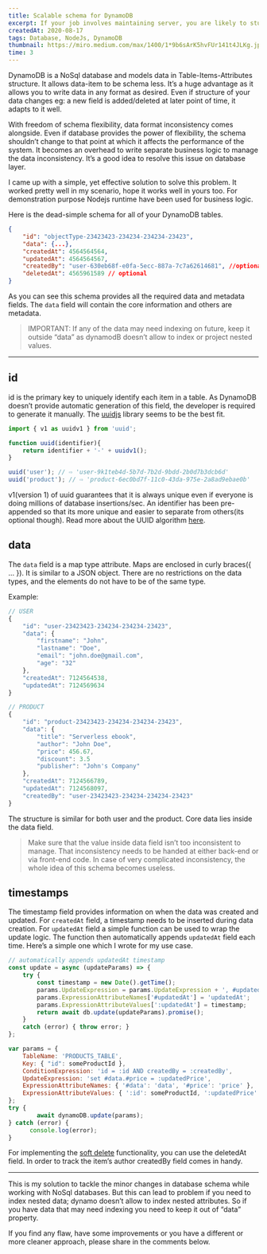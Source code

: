 ```yaml
---
title: Scalable schema for DynamoDB
excerpt: If your job involves maintaining server, you are likely to stumble onto this issue sooner or later. Unlike CPU load, high traffic etc..
createdAt: 2020-08-17
tags: Database, NodeJs, DynamoDB
thumbnail: https://miro.medium.com/max/1400/1*9b6sArK5hvFUr141t4JLKg.jpeg
time: 3
---
```



DynamoDB is a NoSql database and models data in Table-Items-Attributes structure. It allows data-item to be schema less. It’s a huge advantage as it allows you to write data in any format as desired. Even if structure of your data changes eg: a new field is added/deleted at later point of time, it adapts to it well.

With freedom of schema flexibility, data format inconsistency comes alongside. Even if database provides the power of flexibility, the schema shouldn’t change to that point at which it affects the performance of the system. It becomes an overhead to write separate business logic to manage the data inconsistency. It’s a good idea to resolve this issue on database layer.

I came up with a simple, yet effective solution to solve this problem. It worked pretty well in my scenario, hope it works well in yours too. For demonstration purpose Nodejs runtime have been used for business logic.

Here is the dead-simple schema for all of your DynamoDB tables.

```json
{
	"id": "objectType-23423423-234234-234234-23423",
	"data": {...},
	"createdAt": 4564564564,
	"updatedAt": 4564564567,
	"createdBy": "user-630eb68f-e0fa-5ecc-887a-7c7a62614681", //optional
	"deletedAt": 4565961589 // optional
}
```

As you can see this schema provides all the required data and metadata fields. The `data` field will contain the core information and others are metadata.

> IMPORTANT: If any of the data may need indexing on future, keep it outside “data” as dynamodB doesn’t allow to index or project nested values.

---

## id

id is the primary key to uniquely identify each item in a table. As DynamoDB doesn’t provide automatic generation of this field, the developer is required to generate it manually. The [uuidjs](https://github.com/uuidjs/uuid) library seems to be the best fit.

```javascript
import { v1 as uuidv1 } from 'uuid';

function uuid(identifier){
	return identifier + '-' + uuidv1();
}

uuid('user'); // ⇨ 'user-9k1teb4d-5b7d-7b2d-9bdd-2b0d7b3dcb6d'
uuid('product'); // ⇨ 'product-6ec0bd7f-11c0-43da-975e-2a8ad9ebae0b'
```

v1(version 1) of uuid guarantees that it is always unique even if everyone is doing millions of database insertions/sec. An identifier has been pre-appended so that its more unique and easier to separate from others(its optional though).
Read more about the UUID algorithm [here](https://tools.ietf.org/html/rfc4122.html).

## data

The `data` field is a map type attribute. Maps are enclosed in curly braces({ … }). It is similar to a JSON object. There are no restrictions on the data types, and the elements do not have to be of the same type.

Example:
```javascript
// USER
{
	"id": "user-23423423-234234-234234-23423",
	"data": {
		"firstname": "John",
		"lastname": "Doe",
		"email": "john.doe@gmail.com",
		"age": "32"
	},
	"createdAt": 7124564538,
	"updatedAt": 7124569634
}

// PRODUCT
{
	"id": "product-23423423-234234-234234-23423",
	"data": {
		"title": "Serverless ebook",
		"author": "John Doe",
		"price": 456.67,
		"discount": 3.5
		"publisher": "John's Company"
	},
	"createdAt": 7124566789,
	"updatedAt": 7124568097,
	"createdBy": "user-23423423-234234-234234-23423"
}
```

The structure is similar for both user and the product. Core data lies inside the data field.

> Make sure that the value inside data field isn’t too inconsistent to manage. That inconsistency needs to be handed at either back-end or via front-end code. In case of very complicated inconsistency, the whole idea of this schema becomes useless.

## timestamps

The timestamp field provides information on when the data was created and updated. For `createdAt` field, a timestamp needs to be inserted during data creation. For `updatedAt` field a simple function can be used to wrap the update logic. The function then automatically appends `updatedAt` field each time. Here’s a simple one which I wrote for my use case.

```javascript
// automatically appends updatedAt timestamp
const update = async (updateParams) => {
    try {
        const timestamp = new Date().getTime();
        params.UpdateExpression = params.UpdateExpression + ', #updatedAt = :updatedAt';
        params.ExpressionAttributeNames['#updatedAt'] = 'updatedAt';
        params.ExpressionAttributeValues[':updatedAt'] = timestamp;
        return await db.update(updateParams).promise();
    }
    catch (error) { throw error; }
};

var params = {
    TableName: 'PRODUCTS_TABLE',
    Key: { "id": someProductId },
    ConditionExpression: 'id = :id AND createdBy = :createdBy',
    UpdateExpression: 'set #data.#price = :updatedPrice',
    ExpressionAttributeNames: { '#data': 'data', '#price': 'price' },
    ExpressionAttributeValues: { ':id': someProductId, ':updatedPrice': 3456.78, ':createdBy': creatorId }
};
try {
		await dynamoDB.update(params);
} catch (error) {
	  console.log(error);
}
```

For implementing the [soft delete](https://en.wiktionary.org/wiki/soft_deletion) functionality, you can use the deletedAt field. In order to track the item’s author createdBy field comes in handy.

---

This is my solution to tackle the minor changes in database schema while working with NoSql databases. But this can lead to problem if you need to index nested data; dynamo doesn’t allow to index nested attributes. So if you have data that may need indexing you need to keep it out of “data” property.

If you find any flaw, have some improvements or you have a different or more cleaner approach, please share in the comments below.